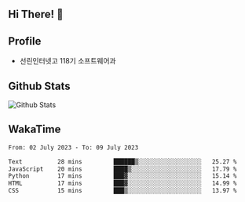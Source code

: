 ## Hi There! 👋

## Profile

-   선린인터넷고 118기 소프트웨어과

## Github Stats

![Github Stats](https://github-readme-stats.vercel.app/api/top-langs/?username=NY0510&theme=tokyonight&hide_border=true&layout=compact)

## WakaTime

<!--START_SECTION:waka-->

```txt
From: 02 July 2023 - To: 09 July 2023

Text          28 mins         ██████▒░░░░░░░░░░░░░░░░░░   25.27 %
JavaScript    20 mins         ████▒░░░░░░░░░░░░░░░░░░░░   17.79 %
Python        17 mins         ███▓░░░░░░░░░░░░░░░░░░░░░   15.14 %
HTML          17 mins         ███▓░░░░░░░░░░░░░░░░░░░░░   14.99 %
CSS           15 mins         ███▒░░░░░░░░░░░░░░░░░░░░░   13.97 %
```

<!--END_SECTION:waka-->

